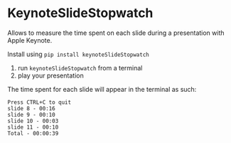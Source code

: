 # KeynoteSlideStopwatch

Allows to measure the time spent on each slide during a presentation with Apple Keynote.

Install using ```pip install keynoteSlideStopwatch```

1. run ```keynoteSlideStopwatch``` from a terminal
1. play your presentation

The time spent for each slide will appear in the terminal as such:

```
Press CTRL+C to quit
slide 8 - 00:16
slide 9 - 00:10
slide 10 - 00:03
slide 11 - 00:10
Total - 00:00:39
```
